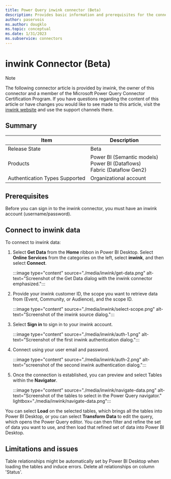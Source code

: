 ```yaml
---
title: Power Query inwink connector (Beta)
description: Provides basic information and prerequisites for the connector, and descriptions on how to connect to the inwink connector.
author: paservois
ms.author: dougklo
ms.topic: conceptual
ms.date: 1/31/2023
ms.subservice: connectors
---
```


# inwink Connector (Beta)

>[!Note]
>The following connector article is provided by inwink, the owner of this connector and a member of the Microsoft Power Query Connector Certification Program. If you have questions regarding the content of this article or have changes you would like to see made to this article, visit the [inwink website](https://help.inwink.com/get-help) and use the support channels there.

## Summary

| Item | Description |
| ---- | ----------- |
| Release State | Beta |
| Products | Power BI (Semantic models)<br/>Power BI (Dataflows)<br/>Fabric (Dataflow Gen2) |
| Authentication Types Supported | Organizational account |

## Prerequisites

Before you can sign in to the inwink connector, you must have an inwink account (username/password).

## Connect to inwink data

To connect to inwink data:

1. Select **Get Data** from the **Home** ribbon in Power BI Desktop. Select **Online Services** from the categories on the left, select **inwink**, and then select **Connect**.

   :::image type="content" source="./media/inwink/get-data.png" alt-text="Screenshot of the Get Data dialog with the inwink connector emphasized.":::

2. Provide your inwink customer ID, the scope you want to retrieve data from (Event, Community, or Audience), and the scope ID.

   :::image type="content" source="./media/inwink/select-scope.png" alt-text="Screenshot of the inwink source dialog.":::

3. Select **Sign in** to sign in to your inwink account.

   :::image type="content" source="./media/inwink/auth-1.png" alt-text="Screenshot of the first inwink authentication dialog.":::

4. Connect using your user email and password.

   :::image type="content" source="./media/inwink/auth-2.png" alt-text="screenshot of the second inwink authentication dialog.":::

5. Once the connection is established, you can preview and select Tables within the **Navigator**.

   :::image type="content" source="./media/inwink/navigate-data.png" alt-text="Screenshot of the tables to select in the Power Query navigator." lightbox="./media/inwink/navigate-data.png":::

You can select **Load** on the selected tables, which brings all the tables into Power BI Desktop, or you can select **Transform Data** to edit the query, which opens the Power Query editor. You can then filter and refine the set of data you want to use, and then load that refined set of data into Power BI Desktop.

## Limitations and issues

Table relationships might be automatically set by Power BI Desktop when loading the tables and induce errors. Delete all relationships on column 'Status'.
